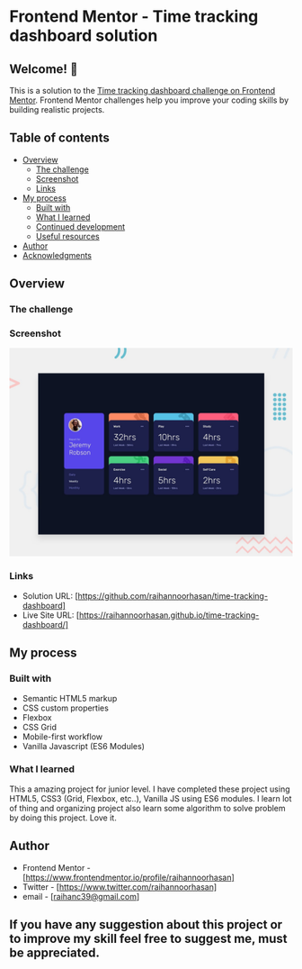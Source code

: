 # Frontend Mentor - Time tracking dashboard solution

## Welcome! 👋

This is a solution to the [Time tracking dashboard challenge on Frontend Mentor](https://www.frontendmentor.io/challenges/time-tracking-dashboard-UIQ7167Jw). Frontend Mentor challenges help you improve your coding skills by building realistic projects.

## Table of contents

- [Overview](#overview)
  - [The challenge](#the-challenge)
  - [Screenshot](#screenshot)
  - [Links](#links)
- [My process](#my-process)
  - [Built with](#built-with)
  - [What I learned](#what-i-learned)
  - [Continued development](#continued-development)
  - [Useful resources](#useful-resources)
- [Author](#author)
- [Acknowledgments](#acknowledgments)

## Overview

### The challenge

### Screenshot

![](./images/desktop-preview.jpg)

### Links

- Solution URL: [https://github.com/raihannoorhasan/time-tracking-dashboard]
- Live Site URL: [https://raihannoorhasan.github.io/time-tracking-dashboard/]

## My process

### Built with

- Semantic HTML5 markup
- CSS custom properties
- Flexbox
- CSS Grid
- Mobile-first workflow
- Vanilla Javascript (ES6 Modules)

### What I learned

This a amazing project for junior level. I have completed these project using HTML5, CSS3 (Grid, Flexbox, etc..), Vanilla JS using ES6 modules. I learn lot of thing and organizing project also learn some algorithm to solve problem by doing this project. Love it.

## Author

- Frontend Mentor - [https://www.frontendmentor.io/profile/raihannoorhasan]
- Twitter - [https://www.twitter.com/raihannoorhasan]
- email - [raihanc39@gmail.com]

## If you have any suggestion about this project or to improve my skill feel free to suggest me, must be appreciated.
